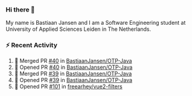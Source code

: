 ### Hi there 👋

My name is Bastiaan Jansen and I am a Software Engineering student at University of Applied Sciences Leiden in The Netherlands. 

### ⚡ Recent Activity
<!--START_SECTION:activity-->
1. 🎉 Merged PR [#40](https://github.com/BastiaanJansen/OTP-Java/pull/40) in [BastiaanJansen/OTP-Java](https://github.com/BastiaanJansen/OTP-Java)
2. 💪 Opened PR [#40](https://github.com/BastiaanJansen/OTP-Java/pull/40) in [BastiaanJansen/OTP-Java](https://github.com/BastiaanJansen/OTP-Java)
3. 🎉 Merged PR [#39](https://github.com/BastiaanJansen/OTP-Java/pull/39) in [BastiaanJansen/OTP-Java](https://github.com/BastiaanJansen/OTP-Java)
4. 💪 Opened PR [#39](https://github.com/BastiaanJansen/OTP-Java/pull/39) in [BastiaanJansen/OTP-Java](https://github.com/BastiaanJansen/OTP-Java)
5. 💪 Opened PR [#101](https://github.com/freearhey/vue2-filters/pull/101) in [freearhey/vue2-filters](https://github.com/freearhey/vue2-filters)
<!--END_SECTION:activity-->

<!--
**BastiaanJansen/BastiaanJansen** is a ✨ _special_ ✨ repository because its `README.md` (this file) appears on your GitHub profile.

Here are some ideas to get you started:

- 🔭 I’m currently working on ...
- 🌱 I’m currently learning ...
- 👯 I’m looking to collaborate on ...
- 🤔 I’m looking for help with ...
- 💬 Ask me about ...
- 📫 How to reach me: ...
- 😄 Pronouns: ...
- ⚡ Fun fact: ...
-->

